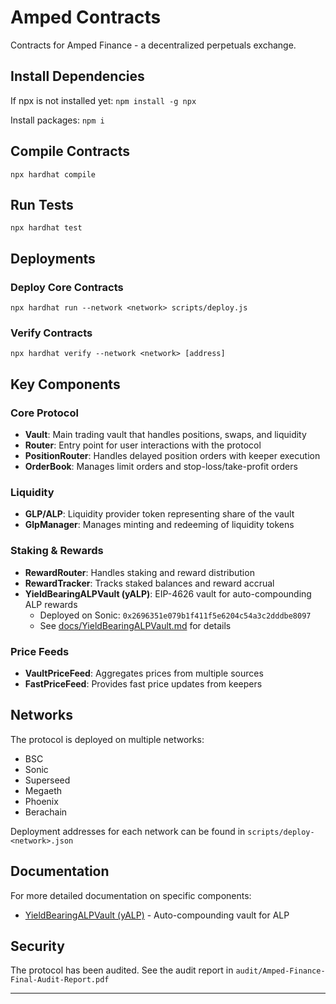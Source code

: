 # Amped Contracts
Contracts for Amped Finance - a decentralized perpetuals exchange.

## Install Dependencies
If npx is not installed yet:
`npm install -g npx`

Install packages:
`npm i`

## Compile Contracts
`npx hardhat compile`

## Run Tests
`npx hardhat test`

## Deployments

### Deploy Core Contracts
`npx hardhat run --network <network> scripts/deploy.js`

### Verify Contracts
`npx hardhat verify --network <network> [address]`

## Key Components

### Core Protocol
- **Vault**: Main trading vault that handles positions, swaps, and liquidity
- **Router**: Entry point for user interactions with the protocol
- **PositionRouter**: Handles delayed position orders with keeper execution
- **OrderBook**: Manages limit orders and stop-loss/take-profit orders

### Liquidity
- **GLP/ALP**: Liquidity provider token representing share of the vault
- **GlpManager**: Manages minting and redeeming of liquidity tokens

### Staking & Rewards
- **RewardRouter**: Handles staking and reward distribution
- **RewardTracker**: Tracks staked balances and reward accrual
- **YieldBearingALPVault (yALP)**: EIP-4626 vault for auto-compounding ALP rewards
  - Deployed on Sonic: `0x2696351e079b1f411f5e6204c54a3c2dddbe8097`
  - See [docs/YieldBearingALPVault.md](docs/YieldBearingALPVault.md) for details

### Price Feeds
- **VaultPriceFeed**: Aggregates prices from multiple sources
- **FastPriceFeed**: Provides fast price updates from keepers

## Networks

The protocol is deployed on multiple networks:
- BSC
- Sonic
- Superseed
- Megaeth
- Phoenix
- Berachain

Deployment addresses for each network can be found in `scripts/deploy-<network>.json`

## Documentation

For more detailed documentation on specific components:
- [YieldBearingALPVault (yALP)](docs/YieldBearingALPVault.md) - Auto-compounding vault for ALP

## Security

The protocol has been audited. See the audit report in `audit/Amped-Finance-Final-Audit-Report.pdf`

-------------------------------------------------------------------------------
